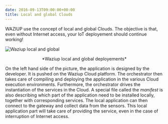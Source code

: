 ```yaml
---
date: 2016-09-13T09:00:00+00:00
title: Local and global Clouds
---
```


WAZIUP use the concept of local and global Clouds.
The objective is that, even without Internet access, your IoT deployement should continue working!

![Waziup local and global](/images/localglobal.png)
<center> *Waziup local and global deployements*</center>

On the left hand side of the picture, the application is designed by the developer.
It is pushed on the Waziup Cloud platform.
The orchestrator then takes care of compiling and deploying the application in the various Cloud execution environments.
Furthermore, the orchestrator drives the instantiation of the services in the Cloud.
A special file called the *manifest* is also describing which part of the application need to be installed locally, together with corresponding services.
The local application can then connect to the gateway and collect data from the sensors.
This local application part will take care of providing the service, even in the case of interruption of Internet access.
